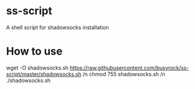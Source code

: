 # ss-script
A shell script for shadowsocks installation
# How to use
wget -O shadowsocks.sh https://raw.githubusercontent.com/busyrock/ss-script/master/shadowsocks.sh /n
chmod 755 shadowsocks.sh /n
./shadowsocks.sh
